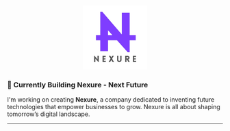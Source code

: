 <p align="center">
  <img src="/assets/Nexure_Logo.png" alt="Nexure Logo" width="150" height="auto">
</p>

### 🚀 Currently Building Nexure - Next Future
I'm working on creating **Nexure**, a company dedicated to inventing future technologies that empower businesses to grow. Nexure is all about shaping tomorrow’s digital landscape.

---


